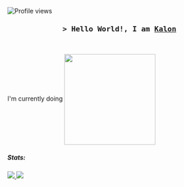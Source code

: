 

<!-- Profile Views Counter -->
![Profile views](https://gpvc.arturio.dev/oKalonm?v=3)

<!-- Intro  -->
<h3 align="center">
        <samp>&gt; Hello World!, I am
                <b><a target="_blank" href="">Kalon</a></b>
        </samp>
</h3>
<br>

<p align="center">
        <!-- Organisation  -->


<!-- Footer -->
I'm currently doing   <img src="[![Discord Presence](https://lanyard-profile-readme.vercel.app/api/638581986205630464
                            )](https://discord.com/users/638581986205630464)" align="center" height="205">

##### Stats:
<a href="https://wakatime.com/@accomigt">
  <img src="https://github-readme-stats.vercel.app/api/wakatime?username=accomigt&show_icons=true&hide_border=true&bg_color=02265c&title_color=ea5e00&text_color=FFFFFF&icon_color=00d200">
</a>  



<img src="https://camo.githubusercontent.com/25cebc5cae4a01ff5d3e1199aac7e4b83bcf1d341f6313173a994727d17a3ecb/68747470733a2f2f692e616c6578666c69706e6f74652e6465762f346839336775792e706e67"/>
